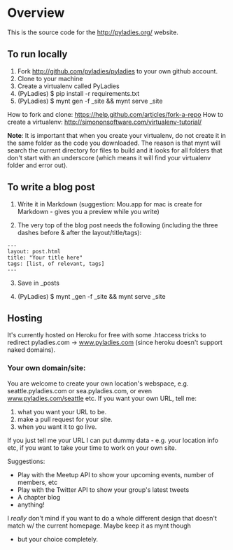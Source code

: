 # Overview

This is the source code for the http://pyladies.org/ website.

## To run locally

1. Fork http://github.com/pyladies/pyladies to your own github account.
2. Clone to your machine
3. Create a virtualenv called PyLadies
4. (PyLadies) $ pip install -r requirements.txt
5. (PyLadies) $ mynt gen -f _site && mynt serve _site

How to fork and clone: https://help.github.com/articles/fork-a-repo
How to create a virtualenv: http://simononsoftware.com/virtualenv-tutorial/

**Note**: It is important that when you create your virtualenv, do not
create it in the same folder as the code you downloaded. The reason is
that mynt will search the current directory for files to build and it
looks for all folders that don't start with an underscore (which means
it will find your virtualenv folder and error out).

## To write a blog post

1. Write it in Markdown (suggestion: Mou.app for mac is create for
Markdown - gives you a preview while you write)

2. The very top of the blog post needs the following (including the
three dashes before & after the layout/title/tags):

```
---
layout: post.html
title: "Your title here"
tags: [list, of relevant, tags]
---
```

3. Save in _posts

4. (PyLadies) $ mynt _gen -f _site && mynt serve _site

## Hosting

It's currently hosted on Heroku for free with some .htaccess tricks to
redirect pyladies.com -> www.pyladies.com (since heroku doesn't
support naked domains).

### Your own domain/site:

You are welcome to create your own location's webspace,
e.g. seattle.pyladies.com or sea.pyladies.com, or even
www.pyladies.com/seattle etc. If you want your own URL, tell me:

1. what you want your URL to be.
2. make a pull request for your site.
3. when you want it to go live.

If you just tell me your URL I can put dummy data - e.g. your location
info etc, if you want to take your time to work on your own site.

Suggestions:
* Play with the Meetup API to show your upcoming events, number of members, etc
* Play with the Twitter API to show your group's latest tweets
* A chapter blog
* anything!

I _really_ don't mind if you want to do a whole different design that
doesn't match w/ the current homepage. Maybe keep it as mynt though
- but your choice completely.
